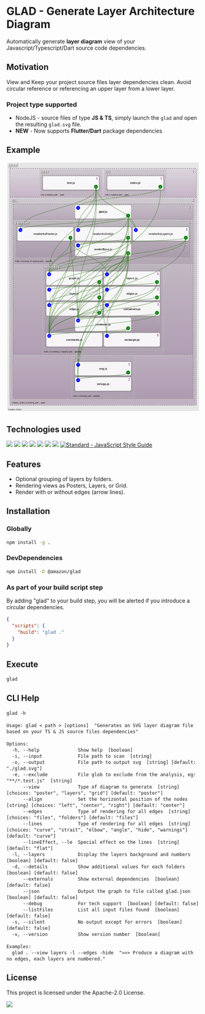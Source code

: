 # GLAD - Generate Layer Architecture Diagram

Automatically generate **layer diagram** view of your Javascript/Typescript/Dart source code dependencies.

## Motivation

View and Keep your project source files layer dependencies clean. Avoid circular reference or referencing an upper layer from a lower layer.  

### Project type supported 
* NodeJS - source files of type **JS & TS**, simply launch the ```glad``` and open the resulting ```glad.svg``` file.
* **NEW** - Now supports **Flutter/Dart** package dependencies

## Example

![example](glad.svg)

## Technologies used

[<img src="https://img.shields.io/badge/Node.js-43853D.svg?&logo=node.js&logoColor=white">](https://nodejs.org/)
[<img src="https://img.shields.io/badge/npm-CB3837.svg?&logo=npm&logoColor=white">](https://npmjs.org/)
[<img src="https://img.shields.io/badge/JavaScript-F7DF1E.svg?&logo=javascript&logoColor=black">](https://en.wikipedia.org/wiki/JavaScript)
[<img src="https://img.shields.io/badge/Json-F7DF1E.svg?logo=json&logoColor=black">](https://en.wikipedia.org/wiki/JSON)
[<img src="https://img.shields.io/badge/TS--Morph-3178C6.svg?logo=TypeScript&logoColor=white">](https://ts-morph.com/)
[<img src="https://img.shields.io/badge/SVG-FFB13B.svg?logo=svg&logoColor=black">](https://en.wikipedia.org/wiki/Scalable_Vector_Graphics)
[<img src="https://img.shields.io/badge/eslint-4B32C3.svg?logo=ESLint&logoColor=white">](https://eslint.org/)
[<img src="https://img.shields.io/badge/code_style-standard-brightgreen.svg" alt="Standard - JavaScript Style Guide">](https://standardjs.com/)

## Features

- Optional grouping of layers by folders.
- Rendering views as Posters, Layers, or Grid.
- Render with or without edges (arrow lines).

## Installation

### Globally

```bash
npm install -g .
```

### DevDependencies

```bash
npm install -D @amazon/glad
```

### As  part of your build script step

By adding "glad" to your build step, you will be alerted if you introduce a circular dependencies.

```JSon
{
  "scripts": {
    "build": "glad ."
  }
}
```

## Execute

```bash
glad
```

## CLI Help

```text
glad -h

Usage: glad < path > [options]  "Generates an SVG layer diagram file based on your TS & JS source files dependencies"

Options:
  -h, --help              Show help  [boolean]
  -i, --input             File path to scan  [string]
  -o, --output            File path to output svg  [string] [default: "./glad.svg"]
  -e, --exclude           File glob to exclude from the analysis, eg: "**/*.test.js"  [string]
      --view              Type of diagram to generate  [string] [choices: "poster", "layers", "grid"] [default: "poster"]
      --align             Set the horizontal position of the nodes  [string] [choices: "left", "center", "right"] [default: "center"]
      --edges             Type of rendering for all edges  [string] [choices: "files", "folders"] [default: "files"]
      --lines             Type of rendering for all edges  [string] [choices: "curve", "strait", "elbow", "angle", "hide", "warnings"] [default: "curve"]
      --lineEffect, --le  Special effect on the lines  [string] [default: "flat"]
  -l, --layers            Display the layers background and numbers  [boolean] [default: false]
  -d, --details           Show additional values for each folders  [boolean] [default: false]
      --externals         Show external dependencies  [boolean] [default: false]
      --json              Output the graph to file called glad.json  [boolean] [default: false]
      --debug             For tech support  [boolean] [default: false]
      --listFiles         List all input files found  [boolean] [default: false]
  -s, --silent            No output except for errors  [boolean] [default: false]
  -v, --version           Show version number  [boolean]

Examples:
  glad . --view layers -l --edges -hide  ">>> Produce a diagram with no edges, each layers are numbered."
```

## License

This project is licensed under the Apache-2.0 License.

[<img src="https://img.shields.io/badge/Apache--2.0-gray.svg?logo=Apache">](https://www.apache.org/licenses/LICENSE-2.0)
